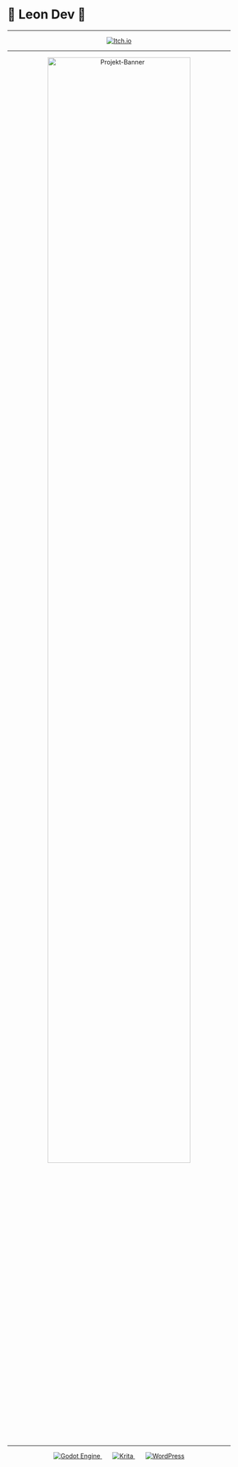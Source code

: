 # 🌟 Leon Dev 🌟

---

<p align="center">
  <a href="https://leon-dev.itch.io/">
    <img src="https://img.shields.io/badge/itch.io-%23FF0B34.svg?logo=Itch.io&logoColor=white" alt="Itch.io">
  </a>
</p>

---

<p align="center">
  <img src="https://media.giphy.com/media/ly3tQYHmXMsCI/giphy.gif" alt="Projekt-Banner" width="80%">
</p>

---

<p align="center">
  <a href="#">
    <img src="https://img.shields.io/badge/Godot-%23FFFFFF.svg?logo=godot-engine" alt="Godot Engine">
  </a>
  <span>&nbsp;&nbsp;&nbsp;&nbsp;&nbsp;</span>
  <a href="#">
    <img src="https://img.shields.io/badge/Krita-203759?logo=krita&logoColor=EEF37B" alt="Krita">
  </a>
  <span>&nbsp;&nbsp;&nbsp;&nbsp;&nbsp;</span>
  <a href="#">
    <img src="https://img.shields.io/badge/WordPress-%2321759B.svg?logo=wordpress&logoColor=white" alt="WordPress">
  </a>
</p>
